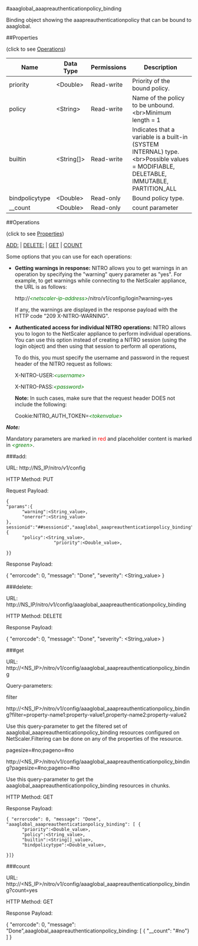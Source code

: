 #aaaglobal_aaapreauthenticationpolicy_binding

Binding object showing the aaapreauthenticationpolicy that can be bound to aaaglobal.


##Properties 
<span>(click to see [Operations](#operations))</span>


<table><thead><tr><th>Name</th><th> Data Type</th><th> Permissions</th><th>Description</th></tr></thead><tbody><tr><td>priority</td><td>&lt;Double></td><td>Read-write</td><td>Priority of the bound policy.</td><tr><tr><td>policy</td><td>&lt;String></td><td>Read-write</td><td>Name of the policy to be unbound.&lt;br>Minimum length = 1</td><tr><tr><td>builtin</td><td>&lt;String[]></td><td>Read-write</td><td>Indicates that a variable is a built-in (SYSTEM INTERNAL) type.&lt;br>Possible values = MODIFIABLE, DELETABLE, IMMUTABLE, PARTITION_ALL</td><tr><tr><td>bindpolicytype</td><td>&lt;Double></td><td>Read-only</td><td>Bound policy type.</td><tr><tr><td>__count</td><td>&lt;Double></td><td>Read-only</td><td>count parameter</td><tr></tbody></table>
##Operations 
<span>(click to see [Properties](#properties))</span>


[ADD:](#add:) | [DELETE:](#delete:) | [GET](#get) | [COUNT](#count)


Some options that you can use for each operations:
<ul><li><p><b>Getting warnings in response:</b> NITRO allows you to get warnings in an operation by specifying the "warning" query parameter as "yes". For example, to get warnings while connecting to the NetScaler appliance, the URL is as follows:</p><p>http://<span style="color:green;font-style:italic;">&lt;netscaler-ip-address&gt;</span>/nitro/v1/config/login?warning=yes</p><p>If any, the warnings are displayed in the response payload with the HTTP code "209 X-NITRO-WARNING".</p></li><li><p><b>Authenticated access for individual NITRO operations:</b> NITRO allows you to logon to the NetScaler appliance to perform individual operations. You can use this option instead of creating a NITRO session (using the login object) and then using that session to perform all operations,</p><p>To do this, you must specify the username and password in the request header of the NITRO request as follows:</p><p>X-NITRO-USER:<span style="color:green;font-style:italic;">&lt;username&gt;</span></p><p>X-NITRO-PASS:<span style="color:green;font-style:italic;">&lt;password&gt;</span></p><p><b>Note:</b> In such cases, make sure that the request header DOES not include the following:</p><p>Cookie:NITRO_AUTH_TOKEN=<span style="color:green;font-style:italic;">&lt;tokenvalue&gt;</span></p></li></ul>



***Note:*** 
Mandatory parameters are marked in <span style="color:#FF0000;">red</span> and placeholder content is marked in <span style="color:green;font-style:italic">&lt;green&gt;</span>.

###add:



URL: http://NS_IP/nitro/v1/config
HTTP Method: PUT
Request Payload: ```{"params":{      "warning":<String_value>,      "onerror":<String_value>},sessionid":"##sessionid","aaaglobal_aaapreauthenticationpolicy_binding":{      "policy":<String_value>,                  "priority":<Double_value>,}}```
Response Payload: 
{ "errorcode": 0, "message": "Done", "severity": <String_value> }


###delete:



URL: http://NS_IP/nitro/v1/config/aaaglobal_aaapreauthenticationpolicy_binding
HTTP Method: DELETE
Response Payload: 
{ "errorcode": 0, "message": "Done", "severity": <String_value> }


###get



URL: http://&lt;NS_IP&gt;/nitro/v1/config/aaaglobal_aaapreauthenticationpolicy_binding
Query-parameters:
filter
http://&lt;NS_IP&gt;/nitro/v1/config/aaaglobal_aaapreauthenticationpolicy_binding?filter=property-name1:property-value1,property-name2:property-value2
Use this query-parameter to get the filtered set of aaaglobal_aaapreauthenticationpolicy_binding resources configured on NetScaler.Filtering can be done on any of the properties of the resource.


pagesize=#no;pageno=#no
http://&lt;NS_IP&gt;/nitro/v1/config/aaaglobal_aaapreauthenticationpolicy_binding?pagesize=#no;pageno=#no
Use this query-parameter to get the aaaglobal_aaapreauthenticationpolicy_binding resources in chunks.



HTTP Method: GET
Response Payload: ```{ "errorcode": 0, "message": "Done", "aaaglobal_aaapreauthenticationpolicy_binding": [ {      "priority":<Double_value>,      "policy":<String_value>,      "builtin":<String[]_value>,      "bindpolicytype":<Double_value>,}]}```



###count



URL: http://&lt;NS_IP&gt;/nitro/v1/config/aaaglobal_aaapreauthenticationpolicy_binding?count=yes
HTTP Method: GET
Response Payload: 
{ "errorcode": 0, "message": "Done",aaaglobal_aaapreauthenticationpolicy_binding: [ { "__count": "#no"} ] }


